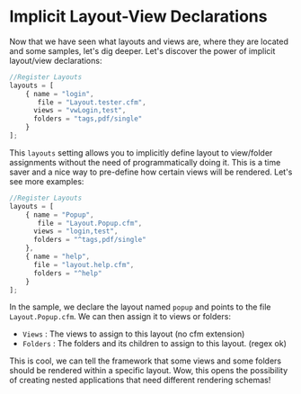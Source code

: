 # Implicit Layout-View Declarations

Now that we have seen what layouts and views are, where they are located and some samples, let's dig deeper. Let's discover the power of implicit layout/view declarations:

```javascript
//Register Layouts
layouts = [
    { name = "login",
       file = "Layout.tester.cfm",
      views = "vwLogin,test",
      folders = "tags,pdf/single"
    }
];
```

This `layouts` setting allows you to implicitly define layout to view/folder assignments without the need of programmatically doing it. This is a time saver and a nice way to pre-define how certain views will be rendered. Let's see more examples:

```javascript
//Register Layouts
layouts = [
    { name = "Popup",
       file = "Layout.Popup.cfm",
      views = "login,test",
      folders = "^tags,pdf/single"
    },
    { name = "help",
      file = "layout.help.cfm",
      folders = "^help"
    }
];
```

In the sample, we declare the layout named `popup` and points to the file `Layout.Popup.cfm`. We can then assign it to views or folders:

* `Views` : The views to assign to this layout \(no cfm extension\)
* `Folders` : The folders and its children to assign to this layout. \(regex ok\)

This is cool, we can tell the framework that some views and some folders should be rendered within a specific layout. Wow, this opens the possibility of creating nested applications that need different rendering schemas!

